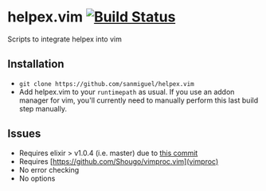helpex.vim [![Build Status](https://travis-ci.org/sanmiguel/helpex.vim.svg?branch=vim-vspec-travis-integration)](https://travis-ci.org/sanmiguel/helpex.vim)
==========

Scripts to integrate helpex into vim

Installation
------------

 - `git clone https://github.com/sanmiguel/helpex.vim`
 - Add helpex.vim to your `runtimepath` as usual. If you use an addon manager for vim, you'll currently need to manually perform this last build step manually.

Issues
------

 - Requires elixir > v1.0.4 (i.e. master) due to [this commit](https://github.com/elixir-lang/elixir/commit/8e65562808fe80b0c481dbfcf40e66b8c8872c67)
 - Requires [https://github.com/Shougo/vimproc.vim](vimproc)
 - No error checking
 - No options
